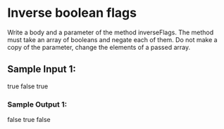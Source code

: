 # Inverse boolean flags

Write a body and a parameter of the method inverseFlags. The method must take an array of booleans and negate each of them. Do not make a copy of the parameter, change the elements of a passed array.

## Sample Input 1:

true false true

### Sample Output 1:

false true false